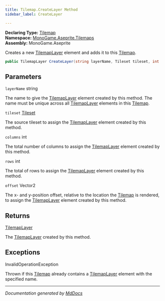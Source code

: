```yaml
---
title: Tilemap.CreateLayer Method
sidebar_label: CreateLayer

---
```


**Declaring Type:** [Tilemap](../)  
**Namespace:** [MonoGame.Aseprite.Tilemaps](../../)  
**Assembly:** MonoGame.Aseprite

Creates a new [TilemapLayer](../../TilemapLayer/) element and adds it to this [Tilemap](../).

```csharp
public TilemapLayer CreateLayer(string layerName, Tileset tileset, int columns, int rows, Vector2 offset);
```

## Parameters

`layerName`  string

The name to give the [TilemapLayer](../../TilemapLayer/) element created by this method. The name must be unique across all [TilemapLayer](../../TilemapLayer/) elements in this [Tilemap](../).

`tileset`  [Tileset](../../Tileset/)

The source tileset to assign the [TilemapLayer](../../TilemapLayer/) element created by this method.

`columns`  int

The total number of columns to assign the [TilemapLayer](../../TilemapLayer/) element created by this method. 

`rows`  int

The total of rows to assign the [TilemapLayer](../../TilemapLayer/) element created by this method.

`offset`  Vector2

The x\- and y\-position offset, relative to the location the [Tilemap](../) is rendered, to  assign the [TilemapLayer](../../TilemapLayer/) element created by this method.

## Returns

[TilemapLayer](../../TilemapLayer/)

The [TilemapLayer](../../TilemapLayer/) created by this method.

## Exceptions

InvalidOperationException

Thrown if this [Tilemap](../) already contains a [TilemapLayer](../../TilemapLayer/) element with the  specified name.

___

*Documentation generated by [MdDocs](https://github.com/ap0llo/mddocs)*
